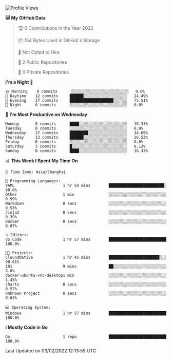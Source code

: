 <!--START_SECTION:waka-->
![Profile Views](http://img.shields.io/badge/Profile%20Views-2-blue)

**🐱 My GitHub Data** 

> 🏆 0 Contributions in the Year 2022
 > 
> 📦 154 Bytes Used in GitHub's Storage 
 > 
> 🚫 Not Opted to Hire
 > 
> 📜 2 Public Repositories 
 > 
> 🔑 0 Private Repositories  
 > 
**I'm a Night 🦉** 

```text
🌞 Morning    0 commits      ░░░░░░░░░░░░░░░░░░░░░░░░░   0.0% 
🌆 Daytime    12 commits     ██████░░░░░░░░░░░░░░░░░░░   24.49% 
🌃 Evening    37 commits     ███████████████████░░░░░░   75.51% 
🌙 Night      0 commits      ░░░░░░░░░░░░░░░░░░░░░░░░░   0.0%

```
📅 **I'm Most Productive on Wednesday** 

```text
Monday       8 commits      ████░░░░░░░░░░░░░░░░░░░░░   16.33% 
Tuesday      0 commits      ░░░░░░░░░░░░░░░░░░░░░░░░░   0.0% 
Wednesday    17 commits     ████████░░░░░░░░░░░░░░░░░   34.69% 
Thursday     13 commits     ██████░░░░░░░░░░░░░░░░░░░   26.53% 
Friday       0 commits      ░░░░░░░░░░░░░░░░░░░░░░░░░   0.0% 
Saturday     3 commits      █░░░░░░░░░░░░░░░░░░░░░░░░   6.12% 
Sunday       8 commits      ████░░░░░░░░░░░░░░░░░░░░░   16.33%

```


📊 **This Week I Spent My Time On** 

```text
⌚︎ Time Zone: Asia/Shanghai

💬 Programming Languages: 
YAML                     1 hr 54 mins        ████████████████████████░   98.0% 
Other                    1 min               ░░░░░░░░░░░░░░░░░░░░░░░░░   0.99% 
Markdown                 0 secs              ░░░░░░░░░░░░░░░░░░░░░░░░░   0.53% 
Jinja2                   0 secs              ░░░░░░░░░░░░░░░░░░░░░░░░░   0.39% 
Docker                   0 secs              ░░░░░░░░░░░░░░░░░░░░░░░░░   0.07%

🔥 Editors: 
VS Code                  1 hr 57 mins        █████████████████████████   100.0%

🐱‍💻 Projects: 
CloundNative             1 hr 45 mins        ██████████████████████░░░   90.01% 
101                      9 mins              ██░░░░░░░░░░░░░░░░░░░░░░░   8.0% 
docker-ubuntu-vnc-desktop1 min               ░░░░░░░░░░░░░░░░░░░░░░░░░   1.45% 
charts                   0 secs              ░░░░░░░░░░░░░░░░░░░░░░░░░   0.52% 
Unknown Project          0 secs              ░░░░░░░░░░░░░░░░░░░░░░░░░   0.03%

💻 Operating System: 
Windows                  1 hr 57 mins        █████████████████████████   100.0%

```

**I Mostly Code in Go** 

```text
Go                       1 repo              █████████████████████████   100.0%

```



 Last Updated on 03/02/2022 12:13:55 UTC
<!--END_SECTION:waka-->
